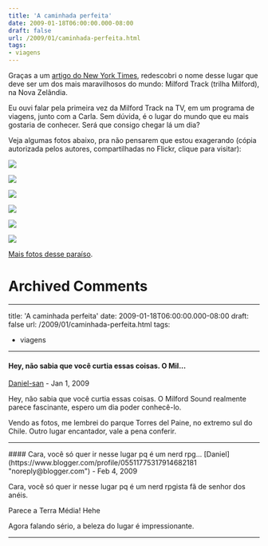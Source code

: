 ```yaml
---
title: 'A caminhada perfeita'
date: 2009-01-18T06:00:00.000-08:00
draft: false
url: /2009/01/caminhada-perfeita.html
tags: 
- viagens
---
```


Graças a um [artigo do New York Times](http://travel.nytimes.com/2009/01/18/travel/18explore.html), redescobri o nome desse lugar que deve ser um dos mais maravilhosos do mundo: Milford Track (trilha Milford), na Nova Zelândia.  
  
Eu ouvi falar pela primeira vez da Milford Track na TV, em um programa de viagens, junto com a Carla. Sem dúvida, é o lugar do mundo que eu mais gostaria de conhecer. Será que consigo chegar lá um dia?  
  
Veja algumas fotos abaixo, pra não pensarem que estou exagerando (cópia autorizada pelos autores, compartilhadas no Flickr, clique para visitar):  
  
[![](http://farm2.static.flickr.com/1298/862473483_12ad6d2498_b.jpg)](http://flickr.com/photos/timmythesuk/862473483/)  
  
[![](http://farm4.static.flickr.com/3063/2643650470_7b7afda859.jpg)](http://flickr.com/photos/12597119@N03/2643650470/)  
  
[![](http://farm1.static.flickr.com/142/395181316_842132634b_o.jpg)](http://flickr.com/photos/mike_harre/395181316/)  
  
[![](http://farm1.static.flickr.com/132/395163951_cb84076908.jpg)](http://flickr.com/photos/mike_harre/395163951/)  
  
[![](http://farm1.static.flickr.com/138/396168509_e7d9a9f8be.jpg)](http://flickr.com/photos/mike_harre/396168509/)  
  
[![](http://farm1.static.flickr.com/167/396164139_5f79a6ea17_o.jpg)](http://flickr.com/photos/mike_harre/396164139/)  
  
[Mais fotos desse paraíso](http://flickr.com/search/?q=milford+track&s=int).
# Archived Comments
---
title: 'A caminhada perfeita'
date: 2009-01-18T06:00:00.000-08:00
draft: false
url: /2009/01/caminhada-perfeita.html
tags: 
- viagens
---

#### Hey, não sabia que você curtia essas coisas. O Mil...
[Daniel-san](https://www.blogger.com/profile/17460580926391155192 "noreply@blogger.com") - <time datetime="2009-01-19T10:44:00.000-08:00">Jan 1, 2009</time>

Hey, não sabia que você curtia essas coisas. O Milford Sound realmente parece fascinante, espero um dia poder conhecê-lo.  
  
Vendo as fotos, me lembrei do parque Torres del Paine, no extremo sul do Chile. Outro lugar encantador, vale a pena conferir.
<hr />
#### Cara, você só quer ir nesse lugar pq é um nerd rpg...
[Daniel](https://www.blogger.com/profile/05511775317914682181 "noreply@blogger.com") - <time datetime="2009-02-05T05:39:00.000-08:00">Feb 4, 2009</time>

Cara, você só quer ir nesse lugar pq é um nerd rpgista fã de senhor dos anéis.  
  
Parece a Terra Média! Hehe  
  
Agora falando sério, a beleza do lugar é impressionante.
<hr />
